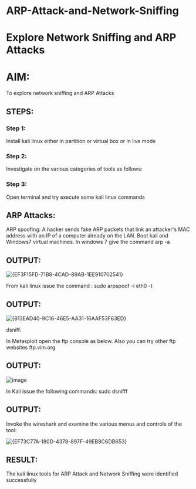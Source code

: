 # ARP-Attack-and-Network-Sniffing
# Explore Network Sniffing and ARP Attacks

# AIM:

To explore network sniffing and ARP Attacks

## STEPS:

### Step 1:

Install kali linux either in partition or virtual box or in live mode

### Step 2:

Investigate on the various categories of tools as follows:


### Step 3:
Open terminal and try execute some kali linux commands

## ARP Attacks:  

ARP spoofing: A hacker sends fake ARP packets that link an attacker's MAC address with an IP of a computer already on the LAN. 
Boot kali and Windows7 virtual machines.
In windows 7 give the command arp -a

## OUTPUT:

![{EF3F15FD-71B8-4CAD-89AB-1EE910702541}](https://github.com/user-attachments/assets/34fd95fe-3fc3-4d5b-9b3a-e31c9551af5f)


From kali linux issue the command :
sudo arpspoof -i eth0 -t <target system> <gateway>
## OUTPUT:


![{813EAD40-9C16-46E5-AA31-16AAF53F63ED}](https://github.com/user-attachments/assets/96ceffe8-51d7-440b-ba73-07fb9b451140)



 dsniff:


In Metasploit open the ftp console as below. Also you can try other ftp websites ftp.vim.org


## OUTPUT:

![image](https://github.com/user-attachments/assets/cae623b8-5cea-46ea-8ce2-4ca2966806d1)

In Kali issue the following commands:
sudo dsnifff
## OUTPUT:

Invoke the wireshark and examine the various menus  and controls of the tool:

![{EF73C77A-180D-4378-897F-49EB8C6DB653}](https://github.com/user-attachments/assets/cc675d18-debe-42a3-8b3c-58fecac61d5f)

## RESULT:
The kali linux tools for ARP Attack and Network Sniffing were identified successfully
